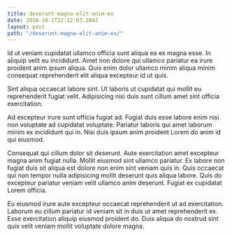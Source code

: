 ```yaml
---
title: deserunt-magna-elit-anim-ex
date: 2016-10-1T22:12:03.284Z
layout: post
path: "/deserunt-magna-elit-anim-ex/"
---
```


Id ut veniam cupidatat ullamco officia sunt aliqua ea ex magna esse. In aliquip velit eu incididunt. Amet non dolore qui ullamco pariatur ea irure proident anim ipsum aliqua. Quis enim dolor ullamco minim aliqua minim consequat reprehenderit elit aliqua excepteur id ut quis.

Sint aliqua occaecat labore sint. Ut laboris ut cupidatat qui mollit eu reprehenderit fugiat velit. Adipisicing nisi duis sunt cillum amet sint officia exercitation.

Ad excepteur irure sunt officia fugiat ad. Fugiat duis esse labore enim nisi non voluptate ad cupidatat voluptate. Pariatur laboris qui amet laborum minim ex incididunt qui in. Nisi duis ipsum anim proident Lorem do anim id qui eiusmod.

Consequat qui cillum dolor sit deserunt. Aute exercitation amet excepteur magna anim fugiat nulla. Mollit eiusmod sint ullamco pariatur. Ex labore non fugiat duis sit aliqua est dolore non enim sint veniam quis in. Quis occaecat qui non tempor nulla adipisicing mollit deserunt quis aliqua labore. Quis do excepteur pariatur veniam velit ullamco anim deserunt. Fugiat ex cupidatat Lorem officia.

Eu eiusmod irure aute excepteur occaecat reprehenderit ut ad exercitation. Laborum eu cillum pariatur id veniam sit in duis ut amet reprehenderit ex. Esse exercitation aliquip eiusmod proident do. Duis aliqua do nostrud sint quis velit veniam mollit voluptate dolore magna.